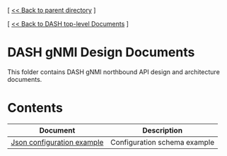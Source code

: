 [ [ << Back to parent directory](../README.md) ]

[ [ << Back to DASH top-level Documents](../../README.md#contents) ]

# DASH gNMI Design Documents

This folder contains DASH gNMI northbound API design and architecture documents.

# Contents

| Document                                               | Description                                |
| ------------------------------------------------------ | ------------------------------------------ |
| [Json configuration example](dash-json-config-example.md) |Configuration schema example  |
